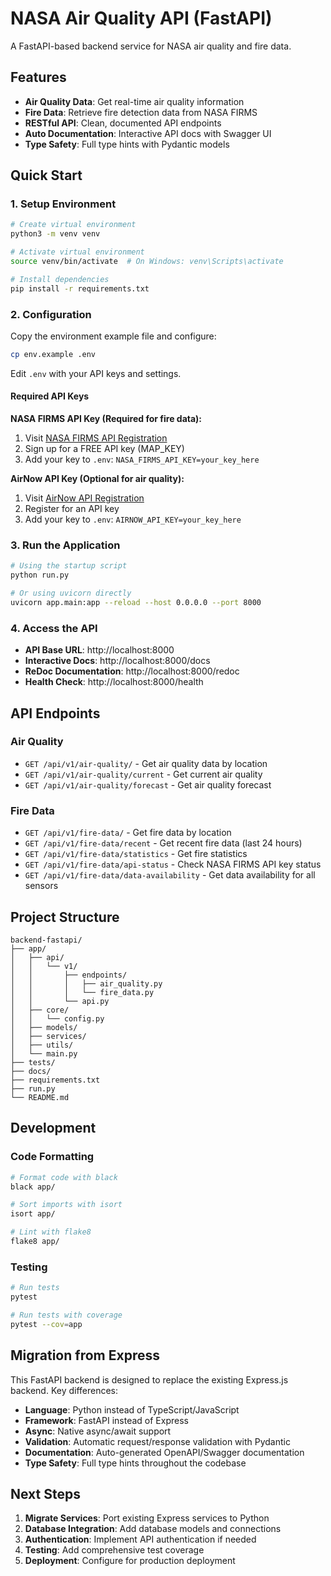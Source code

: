 # NASA Air Quality API (FastAPI)

A FastAPI-based backend service for NASA air quality and fire data.

## Features

- **Air Quality Data**: Get real-time air quality information
- **Fire Data**: Retrieve fire detection data from NASA FIRMS
- **RESTful API**: Clean, documented API endpoints
- **Auto Documentation**: Interactive API docs with Swagger UI
- **Type Safety**: Full type hints with Pydantic models

## Quick Start

### 1. Setup Environment

```bash
# Create virtual environment
python3 -m venv venv

# Activate virtual environment
source venv/bin/activate  # On Windows: venv\Scripts\activate

# Install dependencies
pip install -r requirements.txt
```

### 2. Configuration

Copy the environment example file and configure:

```bash
cp env.example .env
```

Edit `.env` with your API keys and settings.

#### Required API Keys

**NASA FIRMS API Key (Required for fire data):**

1. Visit [NASA FIRMS API Registration](https://firms.modaps.eosdis.nasa.gov/api/map_key)
2. Sign up for a FREE API key (MAP_KEY)
3. Add your key to `.env`: `NASA_FIRMS_API_KEY=your_key_here`

**AirNow API Key (Optional for air quality):**

1. Visit [AirNow API Registration](https://www.airnow.gov/air-quality-api/)
2. Register for an API key
3. Add your key to `.env`: `AIRNOW_API_KEY=your_key_here`

### 3. Run the Application

```bash
# Using the startup script
python run.py

# Or using uvicorn directly
uvicorn app.main:app --reload --host 0.0.0.0 --port 8000
```

### 4. Access the API

- **API Base URL**: http://localhost:8000
- **Interactive Docs**: http://localhost:8000/docs
- **ReDoc Documentation**: http://localhost:8000/redoc
- **Health Check**: http://localhost:8000/health

## API Endpoints

### Air Quality

- `GET /api/v1/air-quality/` - Get air quality data by location
- `GET /api/v1/air-quality/current` - Get current air quality
- `GET /api/v1/air-quality/forecast` - Get air quality forecast

### Fire Data

- `GET /api/v1/fire-data/` - Get fire data by location
- `GET /api/v1/fire-data/recent` - Get recent fire data (last 24 hours)
- `GET /api/v1/fire-data/statistics` - Get fire statistics
- `GET /api/v1/fire-data/api-status` - Check NASA FIRMS API key status
- `GET /api/v1/fire-data/data-availability` - Get data availability for all sensors

## Project Structure

```
backend-fastapi/
├── app/
│   ├── api/
│   │   └── v1/
│   │       ├── endpoints/
│   │       │   ├── air_quality.py
│   │       │   └── fire_data.py
│   │       └── api.py
│   ├── core/
│   │   └── config.py
│   ├── models/
│   ├── services/
│   ├── utils/
│   └── main.py
├── tests/
├── docs/
├── requirements.txt
├── run.py
└── README.md
```

## Development

### Code Formatting

```bash
# Format code with black
black app/

# Sort imports with isort
isort app/

# Lint with flake8
flake8 app/
```

### Testing

```bash
# Run tests
pytest

# Run tests with coverage
pytest --cov=app
```

## Migration from Express

This FastAPI backend is designed to replace the existing Express.js backend. Key differences:

- **Language**: Python instead of TypeScript/JavaScript
- **Framework**: FastAPI instead of Express
- **Async**: Native async/await support
- **Validation**: Automatic request/response validation with Pydantic
- **Documentation**: Auto-generated OpenAPI/Swagger documentation
- **Type Safety**: Full type hints throughout the codebase

## Next Steps

1. **Migrate Services**: Port existing Express services to Python
2. **Database Integration**: Add database models and connections
3. **Authentication**: Implement API authentication if needed
4. **Testing**: Add comprehensive test coverage
5. **Deployment**: Configure for production deployment
